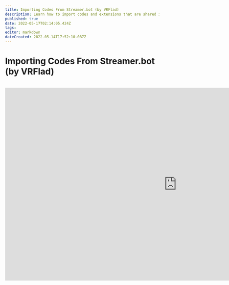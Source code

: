 ```yaml
---
title: Importing Codes From Streamer.bot (by VRFlad)
description: Learn how to import codes and extensions that are shared in the community.
published: true
date: 2022-05-17T02:14:05.424Z
tags: 
editor: markdown
dateCreated: 2022-05-14T17:52:10.087Z
---
```


# Importing Codes From Streamer.bot (by VRFlad)
<br>
<iframe width="1120" height="630" src="https://www.youtube.com/embed/KtAjK6KlnCQ" title="YouTube video player" frameborder="0" allow="accelerometer; autoplay; clipboard-write; encrypted-media; gyroscope; picture-in-picture" allowfullscreen></iframe>